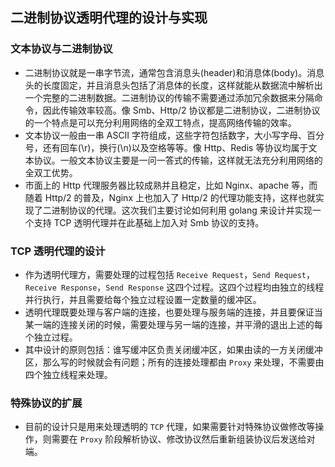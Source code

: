 ## 二进制协议透明代理的设计与实现

### 文本协议与二进制协议
* 二进制协议就是一串字节流，通常包含消息头(header)和消息体(body)。消息头的长度固定，并且消息头包括了消息体的长度，这样就能从数据流中解析出一个完整的二进制数据。二进制协议的传输不需要通过添加冗余数据来分隔命令，因此传输效率较高。像 Smb、Http/2 协议都是二进制协议，二进制协议的一个特点是可以充分利用网络的全双工特点，提高网络传输的效率。
* 文本协议一般由一串 ASCII 字符组成，这些字符包括数字，大小写字母、百分号，还有回车(\r)，换行(\n)以及空格等等。像 Http、Redis 等协议均属于文本协议。一般文本协议主要是一问一答式的传输，这样就无法充分利用网络的全双工优势。
* 市面上的 Http 代理服务器比较成熟并且稳定，比如 Nginx、apache 等，而随着 Http/2 的普及，Nginx 上也加入了 Http/2 的代理功能支持，这样也就实现了二进制协议的代理。这次我们主要讨论如何利用 golang 来设计并实现一个支持 TCP 透明代理并在此基础上加入对 Smb 协议的支持。

### TCP 透明代理的设计
* 作为透明代理方，需要处理的过程包括 `Receive Request`，`Send Request`，`Receive Response`，`Send Response` 这四个过程。这四个过程均由独立的线程并行执行，并且需要给每个独立过程设置一定数量的缓冲区。
* 透明代理既要处理与客户端的连接，也要处理与服务端的连接，并且要保证当某一端的连接关闭的时候，需要处理与另一端的连接，并平滑的退出上述的每个独立过程。
* 其中设计的原则包括：谁写缓冲区负责关闭缓冲区，如果由读的一方关闭缓冲区，那么写的时候就会有问题；所有的连接处理都由 `Proxy` 来处理，不需要由四个独立线程来处理。

### 特殊协议的扩展
* 目前的设计只是用来处理透明的 `TCP` 代理，如果需要针对特殊协议做修改等操作，则需要在 `Proxy` 阶段解析协议、修改协议然后重新组装协议后发送给对端。